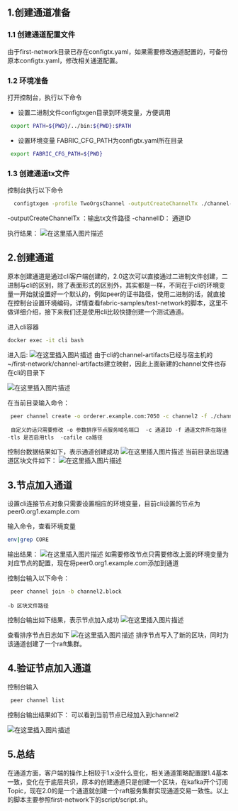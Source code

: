 ## 1.创建通道准备
### 1.1 创建通道配置文件

由于first-network目录已存在configtx.yaml，如果需要修改通道配置的，可备份原本configtx.yaml，修改相关通道配置。


### 1.2 环境准备
打开控制台，执行以下命令

 - 设置二进制文件configtxgen目录到环境变量，方便调用

```bash
 export PATH=${PWD}/../bin:${PWD}:$PATH
```

 - 设置环境变量 FABRIC_CFG_PATH为configtx.yaml所在目录

```bash
 export FABRIC_CFG_PATH=${PWD}
```

### 1.3 创建通道tx文件
控制台执行以下命令

```bash
  configtxgen -profile TwoOrgsChannel -outputCreateChannelTx ./channel-artifacts/channel2.tx -channelID channel2
```
-outputCreateChannelTx ：输出tx文件路径
-channelID： 通道ID

执行结果：
![在这里插入图片描述](https://img-blog.csdnimg.cn/20200214162722848.png?x-oss-process=image/watermark,type_ZmFuZ3poZW5naGVpdGk,shadow_10,text_aHR0cHM6Ly9ibG9nLmNzZG4ubmV0L3FxXzI4NTQwNDQz,size_16,color_FFFFFF,t_70)

## 2.创建通道
原本创建通道是通过cli客户端创建的，2.0这次可以直接通过二进制文件创建，二进制与cli的区别，除了表面形式的区别外，其实都是一样，不同在于cli的环境变量一开始就设置好一个默认的，例如peer的证书路径，使用二进制的话，就直接在控制台设置环境编码，详情查看fabric-samples/test-network的脚本，这里不做详细介绍，接下来我们还是使用cli比较快捷创建一个测试通道。

进入cli容器

```bash
docker exec -it cli bash
```
进入后:
![在这里插入图片描述](https://img-blog.csdnimg.cn/20200214162835231.png)
由于cli的channel-artifacts已经与宿主机的~/first-network/channel-artifacts建立映射，因此上面新建的channel文件也存在cli的目录下

![在这里插入图片描述](https://img-blog.csdnimg.cn/20200214162916892.png)

在当前目录输入命令：

```bash
 peer channel create -o orderer.example.com:7050 -c channel2 -f ./channel-artifacts/channel2.tx --tls true --cafile /opt/gopath/src/github.com/hyperledger/fabric/peer/crypto/ordererOrganizations/example.com/orderers/orderer.example.com/msp/tlscacerts/tlsca.example.com-cert.pem
```

` 自定义的话只需要修改
-o 参数排序节点服务域名端口 
-c 通道ID
 -f 通道文件所在路径
-tls 是否启用tls 
-cafile ca路径`

控制台数据结果如下，表示通道创建成功
![在这里插入图片描述](https://img-blog.csdnimg.cn/2020021416300325.png?x-oss-process=image/watermark,type_ZmFuZ3poZW5naGVpdGk,shadow_10,text_aHR0cHM6Ly9ibG9nLmNzZG4ubmV0L3FxXzI4NTQwNDQz,size_16,color_FFFFFF,t_70)
当前目录出现通道区块文件如下：
![在这里插入图片描述](https://img-blog.csdnimg.cn/20200214163038555.png)
## 3.节点加入通道
设置cli连接节点对象只需要设置相应的环境变量，目前cli设置的节点为peer0.org1.example.com

输入命令，查看环境变量

```bash
env|grep CORE
```
输出结果：
![在这里插入图片描述](https://img-blog.csdnimg.cn/20200214163110244.png)
如需要修改节点只需要修改上面的环境变量为对应节点的配置，现在将peer0.org1.example.com添加到通道

控制台输入以下命令：

```bash
 peer channel join -b channel2.block
```
``-b 区块文件路径``

控制台输出如下结果，表示节点加入成功
![在这里插入图片描述](https://img-blog.csdnimg.cn/2020021416325128.png)

查看排序节点日志如下
![在这里插入图片描述](https://img-blog.csdnimg.cn/20200214163324354.png)
排序节点写入了新的区块，同时为该通道创建了一个raft集群。

## 4.验证节点加入通道
控制台输入

```bash
 peer channel list
```
控制台输出结果如下：
可以看到当前节点已经加入到channel2

![在这里插入图片描述](https://img-blog.csdnimg.cn/20200214163650827.png)

## 5.总结
在通道方面，客户端的操作上相较于1.x没什么变化，相关通道策略配置跟1.4基本一致，变化在于底层共识，原本的创建通道只是创建一个区块，在kafka开个订阅Topic，现在2.0的是一个通道就创建一个raft服务集群实现通道交易一致性。以上的脚本主要参照first-network下的script/script.sh。
